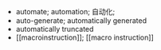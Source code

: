 - automate; automation; 自动化;
- auto-generate; automatically generated
- automatically truncated
- [[macroinstruction]]; [[macro instruction]]
